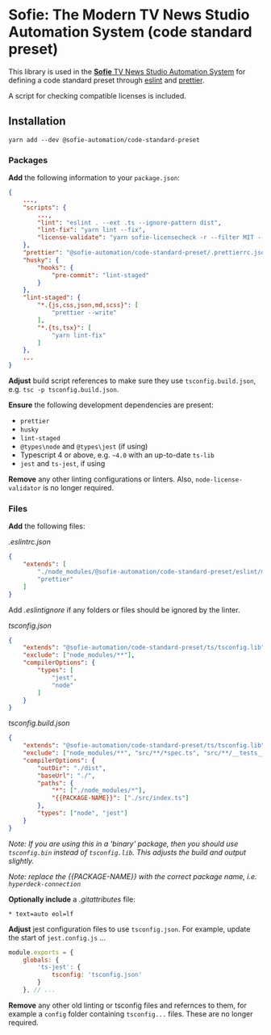 # Sofie: The Modern TV News Studio Automation System (code standard preset)

This library is used in the [**Sofie** TV News Studio Automation System](https://github.com/nrkno/Sofie-TV-automation/) for defining a code standard preset through [eslint](https://esling.org) and [prettier](https://prettier.io/). 

A script for checking compatible licenses is included.

## Installation

`yarn add --dev @sofie-automation/code-standard-preset`

### Packages

**Add** the following information to your `package.json`:

```json
{
    ...,
    "scripts": {
        ...,
        "lint": "eslint . --ext .ts --ignore-pattern dist",
        "lint-fix": "yarn lint --fix",
        "license-validate": "yarn sofie-licensecheck -r --filter MIT --filter 0BSD --filter BSD --filter ISC --filter Apache --filter Unlicense --plain --border ascii"
    },
    "prettier": "@sofie-automation/code-standard-preset/.prettierrc.json",
    "husky": {
        "hooks": {
            "pre-commit": "lint-staged"
        }
    },
    "lint-staged": {
        "*.{js,css,json,md,scss}": [
            "prettier --write"
        ],
        "*.{ts,tsx}": [
            "yarn lint-fix"
        ]
    },
    ...
}
```

**Adjust** build script references to make sure they use `tsconfig.build.json`, e.g. `tsc -p tsconfig.build.json`.

**Ensure** the following development dependencies are present:

* `prettier`
* `husky`
* `lint-staged`
* `@types\node` and `@types\jest` (if using)
* Typescript 4 or above, e.g. `~4.0` with an up-to-date `ts-lib`
* `jest` and `ts-jest`, if using

**Remove** any other linting configurations or linters. Also, `node-license-validator` is no longer required.

### Files

**Add** the following files:

_.eslintrc.json_

```json
{
	"extends": [
        "./node_modules/@sofie-automation/code-standard-preset/eslint/main",
        "prettier"
    ]
}
```

Add _.eslintignore_ if any folders or files should be ignored by the linter.

_tsconfig.json_

```json
{
	"extends": "@sofie-automation/code-standard-preset/ts/tsconfig.lib",
	"exclude": ["node_modules/**"],
    "compilerOptions": {
		"types": [
			"jest",
			"node"
		]
    }
}
```

_tsconfig.build.json_

```json
{
	"extends": "@sofie-automation/code-standard-preset/ts/tsconfig.lib",
	"exclude": ["node_modules/**", "src/**/*spec.ts", "src/**/__tests__/*", "src/**/__mocks__/*"],
	"compilerOptions": {
		"outDir": "./dist",
		"baseUrl": "./",
		"paths": {
			"*": ["./node_modules/*"],
			"{{PACKAGE-NAME}}": ["./src/index.ts"]
		},
		"types": ["node", "jest"]
	}
}
```

_Note: If you are using this in a 'binary' package, then you should use `tsconfig.bin` instead of `tsconfig.lib`. This adjusts the build and output slightly._

_Note: replace the {{PACKAGE-NAME}} with the correct package name, i.e. `hyperdeck-connection`_

**Optionally include** a _.gitattributes_ file:

```
* text=auto eol=lf
```

**Adjust** jest configuration files to use `tsconfig.json`. For example, update the start of `jest.config.js` ...

```javascript
module.exports = {
	globals: {
		'ts-jest': {
			tsconfig: 'tsconfig.json'
		}
	}, // ...
```

**Remove** any other old linting or tsconfig files and refernces to them, for example a `config` folder containing `tsconfig...` files. These are no longer required.
